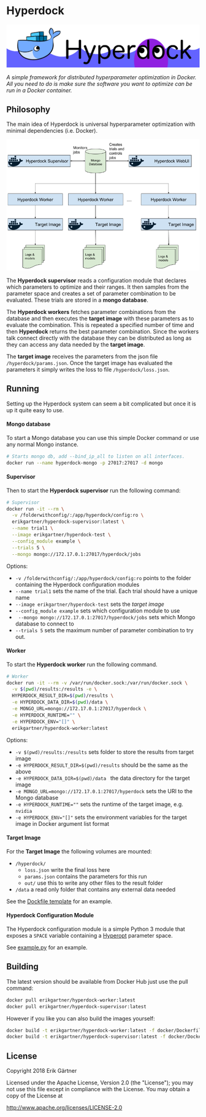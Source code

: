 # Hyperdock
![Hyperdock logo](extra/banner.png)

*A simple framework for distributed hyperparameter optimization in Docker. All you need to do is make sure the software you want to optimize can be run in a Docker container.*

## Philosophy

The main idea of Hyperdock is universal hyperparameter optimization with minimal dependencies (i.e. Docker).

![Hyperdock diagram](extra/diagram.png)

The **Hyperdock supervisor** reads a configuration module that declares which parameters to optimize and their ranges.
It then samples from the parameter space and creates a set of parameter combination to be evaluated. These trials are stored in a **mongo database**.

The **Hyperdock workers** fetches parameter combinations from the database and then executes the **target image** with these parameters as to evaluate the combination. This is repeated a specified number of time and then **Hyperdock** returns the best parameter combination. Since the workers talk connect directly with the database they can be distributed as long as they can access any data needed by the **target image**.

The **target image** receives the parameters from the json file `/hyperdock/params.json`. Once the target image has evaluated the parameters it simply writes the loss to file `/hyperdock/loss.json`.

## Running
Setting up the Hyperdock system can seem a bit complicated but once it is up it quite easy to use.

#### Mongo database
To start a Mongo database you can use this simple Docker command or use any normal Mongo instance.
```bash
# Starts mongo db, add --bind_ip_all to listen on all interfaces.
docker run --name hyperdock-mongo -p 27017:27017 -d mongo
```

#### Supervisor
Then to start the **Hyperdock supervisor** run the following command:
```bash
# Supervisor
docker run -it --rm \
  -v /folderwithconfig/:/app/hyperdock/config:ro \
  erikgartner/hyperdock-supervisor:latest \
  --name trial1 \
  --image erikgartner/hyperdock-test \
  --config_module example \
  --trials 5 \
  --mongo mongo://172.17.0.1:27017/hyperdock/jobs
```

Options:

- `-v /folderwithconfig/:/app/hyperdock/config:ro` points to the folder containing the Hyperdock configuration modules
- `--name trial1` sets the name of the trial. Each trial should have a unique name
- `--image erikgartner/hyperdock-test` sets the _target image_
- `--config_module example` sets which configuration module to use
- ` --mongo mongo://172.17.0.1:27017/hyperdock/jobs` sets which Mongo database to connect to
- `--trials 5` sets the maximum number of parameter combination to try out.

#### Worker
To start the **Hyperdock worker** run the following command.
```bash
# Worker
docker run -it --rm -v /var/run/docker.sock:/var/run/docker.sock \
  -v $(pwd)/results:/results -e \
  HYPERDOCK_RESULT_DIR=$(pwd)/results \
  -e HYPERDOCK_DATA_DIR=$(pwd)/data \
  -e MONGO_URL=mongo://172.17.0.1:27017/hyperdock \
  -e HYPERDOCK_RUNTIME="" \
  -e HYPERDOCK_ENV="[]" \
  erikgartner/hyperdock-worker:latest
```

Options:

- `-v $(pwd)/results:/results` sets folder to store the results from target image
- `-e HYPERDOCK_RESULT_DIR=$(pwd)/results` should be the same as the above
- `-e HYPERDOCK_DATA_DIR=$(pwd)/data ` the data directory for the target image
- `-e MONGO_URL=mongo://172.17.0.1:27017/hyperdock` sets the URI to the Mongo database
- `-e HYPERDOCK_RUNTIME=""` sets the runtime of the target image, e.g. `nvidia`
- `-e HYPERDOCK_ENV="[]"` sets the environment variables for the target image in Docker argument list format

#### Target Image
For the **Target Image** the following volumes are mounted:

- `/hyperdock/`
  - `loss.json` write the final loss here
  - `params.json` contains the parameters for this run
  - `out/` use this to write any other files to the result folder
- `/data` a read only folder that contains any external data needed

See the [Dockfile template](docker/Dockerfile.template) for an example.

#### Hyperdock Configuration Module
The Hyperdock configuration module is a simple Python 3 module that exposes a
`SPACE` variable containing a [Hyperopt](http://hyperopt.github.io/hyperopt/) parameter space.

See [example.py](hyperdock/config/example.py) for an example.

## Building

The latest version should be available from Docker Hub just use the pull command:
```bash
docker pull erikgartner/hyperdock-worker:latest
docker pull erikgartner/hyperdock-supervisor:latest
```

However if you like you can also build the images yourself:
```bash
docker build -t erikgartner/hyperdock-worker:latest -f docker/Dockerfile.worker .
docker build -t erikgartner/hyperdock-supervisor:latest -f docker/Dockerfile.supervisor .
```

## License
Copyright 2018 Erik Gärtner

Licensed under the Apache License, Version 2.0 (the "License");
you may not use this file except in compliance with the License.
You may obtain a copy of the License at

http://www.apache.org/licenses/LICENSE-2.0
